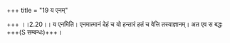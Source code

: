 +++
title = "19 य एनम्"

+++
।।2.20।। य एनमिति। एनमात्मानं देहं च यो हन्तारं हतं च वेत्ति
तस्याज्ञानम्। अत एव स बद्धः +++(S सम्बन्धः)+++।  
